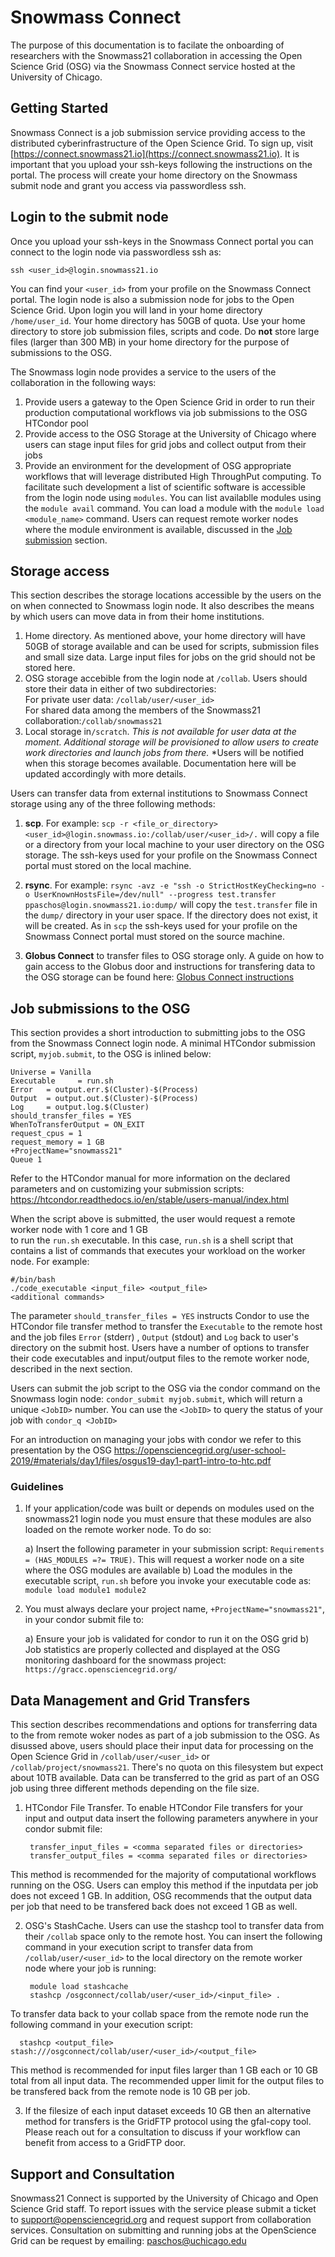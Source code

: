 # Snowmass Connect

The purpose of this documentation is to facilate the onboarding of researchers with the Snowmass21 collaboration in accessing
the Open Science Grid (OSG) via the Snowmass Connect service hosted at the University of Chicago.
  
## Getting Started

Snowmass Connect is a job submission service providing access to the distributed cyberinfrastructure of the Open Science Grid. To sign up, visit [https://connect.snowmass21.io](https://connect.snowmass21.io). It is important that you upload your ssh-keys following the instructions on the portal. The process will create your
home directory on the Snowmass submit node and grant you access via passwordless ssh.

## Login to the submit node

Once you upload your ssh-keys in the Snowmass Connect portal you can connect to the login node via passwordless ssh as:

`ssh <user_id>@login.snowmass21.io` 

You can find your `<user_id>` from your profile on the Snowmass Connect portal. 
The login node is also a submission node for jobs to the Open Science Grid. Upon login you will land in your home directory `/home/user_id`. Your home 
directory has 50GB of quota. Use your home directory to store job submission files, scripts and code. Do **not** store large files (larger than 300 MB) in your home directory for the purpose of submissions to the OSG. 

The Snowmass login node provides a service to the users of the collaboration in the following ways:

1. Provide users a gateway to the Open Science Grid in order to 
run their production computational workflows via job submissions to the OSG HTCondor pool
2. Provide access to the OSG Storage at the University of Chicago where users can stage input files for grid jobs and collect
output from their jobs
3. Provide an environment for the development of OSG appropriate workflows that will leverage distributed High ThroughPut 
computing. To facilitate such development a list of scientific software is accessible from the login node using `modules`. You can list availablle 
modules using the `module avail` command. You can load a module with the `module load <module_name>` command. Users can request remote worker
nodes where the module environment is available, discussed in the [Job submission](#Job-submissions-to-the-OSG) section.


## Storage access

This section describes the storage locations accessible by the users on the on when connected to Snowmass login node. It also describes the means by which
users can move data in from their home institutions.

1. Home directory. As mentioned above, your home directory will have 50GB of storage  available and can
be used for scripts, submission files and small size data. Large input files for jobs on the grid should not be stored here.
2. OSG storage accebible from the login node at `/collab`. Users should store their 
data in either of two subdirectories:  
    For private user data: `/collab/user/<user_id>`  
    For shared data among the members of the Snowmass21 collaboration:`/collab/snowmass21`
3. Local storage in`/scratch`. *This is not available for user data at the moment. Additional storage will be*
*provisioned to allow users to create work directories and launch jobs from there.*
*Users will be notified when this storage becomes available. Documentation here will be updated accordingly with more details.

Users can transfer data from external institutions to Snowmass Connect storage using any of the three following methods:

1. **scp**. For example: `scp -r <file_or_directory> <user_id>@login.snowmass.io:/collab/user/<user_id>/.` will copy a file or a directory
from your local machine to your user directory on the OSG storage. The ssh-keys used for your profile on the Snowmass Connect portal 
must stored on the local machine.

2. **rsync**. For example: `rsync -avz -e "ssh -o StrictHostKeyChecking=no -o UserKnownHostsFile=/dev/null" --progress test.transfer ppaschos@login.snowmass21.io:dump/` will copy the `test.transfer` file in the `dump/` directory in your user space. If the directory 
does not exist, it will be created. As in `scp` the ssh-keys used for your profile on the Snowmass Connect portal 
must stored on the source machine.

3. **Globus Connect** to transfer files to OSG storage only. A guide on how to gain access to the Globus door and instructions for transfering 
data to the OSG storage can be found here: [Globus Connect instructions](globus.md)

 
## Job submissions to the OSG

This section provides a short introduction to submitting jobs to the OSG from the Snowmass Connect login node. 
A minimal HTCondor submission script, `myjob.submit`, to the OSG is inlined below:

    Universe = Vanilla
    Executable     = run.sh
    Error   = output.err.$(Cluster)-$(Process)
    Output  = output.out.$(Cluster)-$(Process)
    Log     = output.log.$(Cluster)
    should_transfer_files = YES
    WhenToTransferOutput = ON_EXIT
    request_cpus = 1
    request_memory = 1 GB
    +ProjectName="snowmass21"
    Queue 1

Refer to the HTCondor manual for more information on the declared parameters and on customizing your submission scripts: https://htcondor.readthedocs.io/en/stable/users-manual/index.html

When the script above is submitted, the user would request a remote worker node with 1 core and 1 GB  
to run the `run.sh` executable. In this case, `run.sh` is a shell script that contains a list of commands 
that executes your workload on the worker node.  For example: 

    #/bin/bash
    ./code_executable <input_file> <output_file>
    <additional commands>

The parameter `should_transfer_files = YES` instructs Condor to use the HTCondor file transfer 
method to transfer the `Executable` to the remote host and the job files `Error` (stderr) , `Output` (stdout) and `Log` 
back to user's directory on the submit host. Users have a number of options to transfer
their code executables and input/output files to the remote worker node, described in the next section.

Users can submit the job script to the OSG via the condor command on the Snowmass login node: 
`condor_submit myjob.submit`, which will return a unique `<JobID>` number. 
You can use the `<JobID>` to query the status of your job with `condor_q <JobID>`

For an introduction on managing your jobs with condor we refer to this presentation by the OSG
https://opensciencegrid.org/user-school-2019/#materials/day1/files/osgus19-day1-part1-intro-to-htc.pdf

###  Guidelines

1. If your application/code was built or depends on modules used on the snowmass21 login node you must 
ensure that these modules are also loaded on the remote worker node. To do so:

      a) Insert the following parameter in your submission script: `Requirements = (HAS_MODULES =?= TRUE)`. This will 
  request a worker node on a site where the OSG modules are available
      b) Load the modules in the executable script, `run.sh` before you invoke your executable code as: `module load module1 module2`
  
2. You must always declare your project name, `+ProjectName="snowmass21"`, in your condor submit file to:

      a) Ensure your job is validated for condor to run it on the OSG grid
      b) Job statistics are properly collected and displayed at the OSG monitoring dashboard for the snowmass project: `https://gracc.opensciencegrid.org/`

## Data Management and Grid Transfers

This section describes recommendations and options for transferring data to the from remote woker nodes as part of a job submission to the OSG.
As disussed above, users should place their input data for processing on the Open Science Grid in `/collab/user/<user_id>` or `/collab/project/snowmass21`. There's no quota on this filesystem but expect about 10TB available. Data can be transferred to the grid as part of an OSG job using three different methods depending on the file size.

1. HTCondor File Transfer. To enable HTCondor File transfers for your input and output data insert the following parameters
anywhere in your condor submit file:

        transfer_input_files = <comma separated files or directories>
        transfer_output_files = <comma separated files or directories>

This method is recommended for the majority of computational workflows running on the OSG. Users can employ this method if
the inputdata per job does not exceed 1 GB. In addition, OSG recommends that the output data per job that need to be 
transfered back does not exceed 1 GB as well. 

2. OSG's StashCache. Users can use the stashcp tool to transfer data from their `/collab` space only to the remote host. 
You can insert the following command in your execution script to transfer data from `/collab/user/<user_id>` to the local
directory on the remote worker node where your job is running: 

        module load stashcache
        stashcp /osgconnect/collab/user/<user_id>/<input_file> .

To transfer data back to your collab space from the remote node run the following command in your execution script:

      stashcp <output_file> stash:///osgconnect/collab/user/<user_id>/<output_file>

This method is recommended for input files larger than 1 GB each or 10 GB total from all input data. The recommended upper limit for
the output files to be transfered back from the remote node is 10 GB per job.

3. If the filesize of each input dataset exceeds 10 GB then an alternative method for transfers is the GridFTP protocol using the gfal-copy tool. Please reach out 
for a consultation to discuss if your workflow can benefit from access to a GridFTP door. 

## Support and Consultation

Snowmass21 Connect is supported by the University of Chicago and Open Science Grid staff. To report issues with the service please submit a ticket to
support@opensciencegrid.org and request support from collaboration services. Consultation on submitting and running jobs at the OpenScience Grid
can be request by emailing: paschos@uchicago.edu

